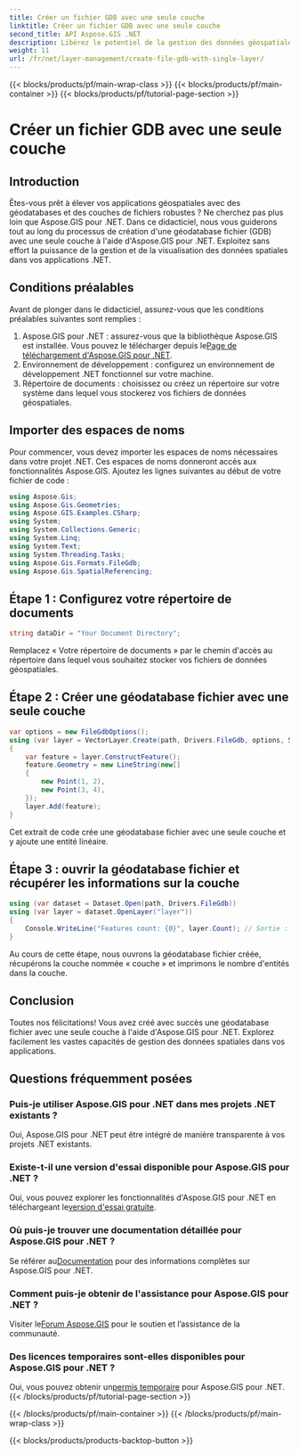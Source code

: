 ```yaml
---
title: Créer un fichier GDB avec une seule couche
linktitle: Créer un fichier GDB avec une seule couche
second_title: API Aspose.GIS .NET
description: Libérez le potentiel de la gestion des données géospatiales dans .NET avec Aspose.GIS. Découvrez comment créer des géodatabases fichier et des couches étape par étape. Télécharger maintenant!
weight: 11
url: /fr/net/layer-management/create-file-gdb-with-single-layer/
---
```


{{< blocks/products/pf/main-wrap-class >}}
{{< blocks/products/pf/main-container >}}
{{< blocks/products/pf/tutorial-page-section >}}

# Créer un fichier GDB avec une seule couche

## Introduction
Êtes-vous prêt à élever vos applications géospatiales avec des géodatabases et des couches de fichiers robustes ? Ne cherchez pas plus loin que Aspose.GIS pour .NET. Dans ce didacticiel, nous vous guiderons tout au long du processus de création d'une géodatabase fichier (GDB) avec une seule couche à l'aide d'Aspose.GIS pour .NET. Exploitez sans effort la puissance de la gestion et de la visualisation des données spatiales dans vos applications .NET.
## Conditions préalables
Avant de plonger dans le didacticiel, assurez-vous que les conditions préalables suivantes sont remplies :
1.  Aspose.GIS pour .NET : assurez-vous que la bibliothèque Aspose.GIS est installée. Vous pouvez le télécharger depuis le[Page de téléchargement d'Aspose.GIS pour .NET](https://releases.aspose.com/gis/net/).
2. Environnement de développement : configurez un environnement de développement .NET fonctionnel sur votre machine.
3. Répertoire de documents : choisissez ou créez un répertoire sur votre système dans lequel vous stockerez vos fichiers de données géospatiales.
## Importer des espaces de noms
Pour commencer, vous devez importer les espaces de noms nécessaires dans votre projet .NET. Ces espaces de noms donneront accès aux fonctionnalités Aspose.GIS. Ajoutez les lignes suivantes au début de votre fichier de code :
```csharp
using Aspose.Gis;
using Aspose.Gis.Geometries;
using Aspose.GIS.Examples.CSharp;
using System;
using System.Collections.Generic;
using System.Linq;
using System.Text;
using System.Threading.Tasks;
using Aspose.Gis.Formats.FileGdb;
using Aspose.Gis.SpatialReferencing;
```
## Étape 1 : Configurez votre répertoire de documents
```csharp
string dataDir = "Your Document Directory";
```
Remplacez « Votre répertoire de documents » par le chemin d'accès au répertoire dans lequel vous souhaitez stocker vos fichiers de données géospatiales.
## Étape 2 : Créer une géodatabase fichier avec une seule couche
```csharp
var options = new FileGdbOptions();
using (var layer = VectorLayer.Create(path, Drivers.FileGdb, options, SpatialReferenceSystem.Wgs84))
{
    var feature = layer.ConstructFeature();
    feature.Geometry = new LineString(new[]
    {
        new Point(1, 2),
        new Point(3, 4),
    });
    layer.Add(feature);
}
```
Cet extrait de code crée une géodatabase fichier avec une seule couche et y ajoute une entité linéaire.
## Étape 3 : ouvrir la géodatabase fichier et récupérer les informations sur la couche
```csharp
using (var dataset = Dataset.Open(path, Drivers.FileGdb))
using (var layer = dataset.OpenLayer("layer"))
{
    Console.WriteLine("Features count: {0}", layer.Count); // Sortie : nombre de fonctionnalités : 1
}
```
Au cours de cette étape, nous ouvrons la géodatabase fichier créée, récupérons la couche nommée « couche » et imprimons le nombre d'entités dans la couche.
## Conclusion
Toutes nos félicitations! Vous avez créé avec succès une géodatabase fichier avec une seule couche à l'aide d'Aspose.GIS pour .NET. Explorez facilement les vastes capacités de gestion des données spatiales dans vos applications.
## Questions fréquemment posées
### Puis-je utiliser Aspose.GIS pour .NET dans mes projets .NET existants ?
Oui, Aspose.GIS pour .NET peut être intégré de manière transparente à vos projets .NET existants.
### Existe-t-il une version d'essai disponible pour Aspose.GIS pour .NET ?
 Oui, vous pouvez explorer les fonctionnalités d'Aspose.GIS pour .NET en téléchargeant le[version d'essai gratuite](https://releases.aspose.com/).
### Où puis-je trouver une documentation détaillée pour Aspose.GIS pour .NET ?
 Se référer au[Documentation](https://reference.aspose.com/gis/net/) pour des informations complètes sur Aspose.GIS pour .NET.
### Comment puis-je obtenir de l'assistance pour Aspose.GIS pour .NET ?
 Visiter le[Forum Aspose.GIS](https://forum.aspose.com/c/gis/33) pour le soutien et l’assistance de la communauté.
### Des licences temporaires sont-elles disponibles pour Aspose.GIS pour .NET ?
 Oui, vous pouvez obtenir un[permis temporaire](https://purchase.aspose.com/temporary-license/) pour Aspose.GIS pour .NET.
{{< /blocks/products/pf/tutorial-page-section >}}

{{< /blocks/products/pf/main-container >}}
{{< /blocks/products/pf/main-wrap-class >}}

{{< blocks/products/products-backtop-button >}}
